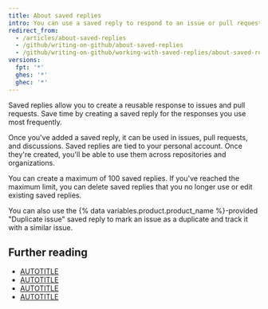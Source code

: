 ```yaml
---
title: About saved replies
intro: You can use a saved reply to respond to an issue or pull request.
redirect_from:
  - /articles/about-saved-replies
  - /github/writing-on-github/about-saved-replies
  - /github/writing-on-github/working-with-saved-replies/about-saved-replies
versions:
  fpt: '*'
  ghes: '*'
  ghec: '*'
---
```


Saved replies allow you to create a reusable response to issues and pull requests. Save time by creating a saved reply for the responses you use most frequently.

Once you've added a saved reply, it can be used in issues, pull requests, and discussions. Saved replies are tied to your personal account. Once they're created, you'll be able to use them across repositories and organizations.

You can create a maximum of 100 saved replies. If you've reached the maximum limit, you can delete saved replies that you no longer use or edit existing saved replies.

You can also use the {% data variables.product.product_name %}-provided "Duplicate issue" saved reply to mark an issue as a duplicate and track it with a similar issue.

## Further reading

* [AUTOTITLE](/get-started/writing-on-github/working-with-saved-replies/creating-a-saved-reply)
* [AUTOTITLE](/get-started/writing-on-github/working-with-saved-replies/using-saved-replies)
* [AUTOTITLE](/get-started/writing-on-github/working-with-saved-replies/editing-a-saved-reply)
* [AUTOTITLE](/get-started/writing-on-github/working-with-saved-replies/deleting-a-saved-reply)
